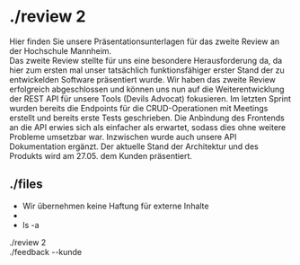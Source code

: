 <style>a {text-decoration: none;}</style>
# ./review 2

Hier finden Sie unsere Präsentationsunterlagen für das zweite Review an der Hochschule Mannheim.  
Das zweite Review stellte für uns eine besondere Herausforderung da, da hier zum ersten mal unser tatsächlich funktionsfähiger erster 
Stand der zu entwickelden Software präsentiert wurde. Wir haben das zweite Review erfolgreich abgeschlossen und können uns nun auf die 
Weiterentwicklung der REST API für unsere Tools (Devils Advocat) fokusieren. Im letzten Sprint wurden bereits die Endpoints für 
die CRUD-Operationen mit Meetings erstellt und bereits erste Tests geschrieben. Die Anbindung des Frontends an die API erwies sich 
als einfacher als erwartet, sodass dies ohne weitere Probleme umsetzbar war. Inzwischen wurde auch unsere API Dokumentation ergänzt.
Der aktuelle Stand der Architektur und des Produkts wird am 27.05. dem Kunden präsentiert.  

## ./files 
* Wir übernehmen keine Haftung für externe Inhalte
* 
* ls -a  

[./review 2](https://drive.google.com/file/d/1yS9d0f2r7yWEFD72pnOavibtWSqP5pvo/view?usp=sharing)  
[./feedback --kunde](../architecture/)